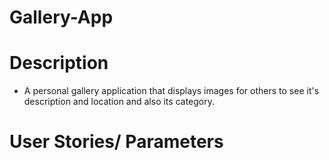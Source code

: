 # Gallery-App

# Description
 
 - A personal gallery application that displays images for others to see it's description and location
 and also its category.

 # User Stories/ Parameters